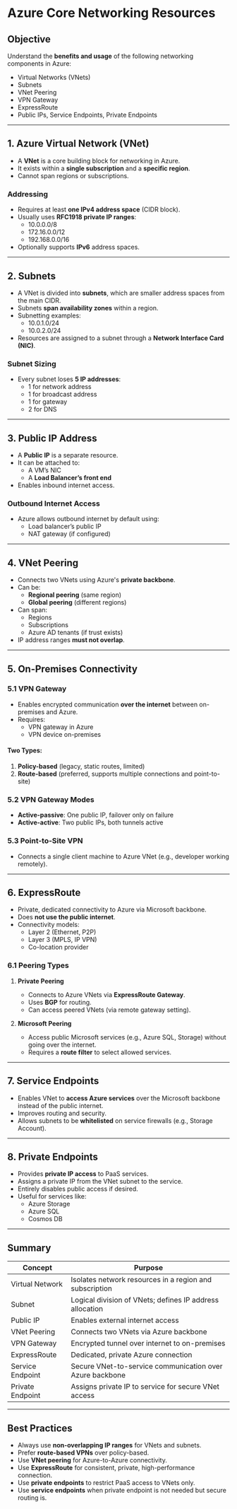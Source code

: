 # Azure Core Networking Resources 

## Objective
Understand the **benefits and usage** of the following networking components in Azure:

- Virtual Networks (VNets)
- Subnets
- VNet Peering
- VPN Gateway
- ExpressRoute
- Public IPs, Service Endpoints, Private Endpoints

---

## 1. Azure Virtual Network (VNet)

- A **VNet** is a core building block for networking in Azure.
- It exists within a **single subscription** and a **specific region**.
- Cannot span regions or subscriptions.

### Addressing
- Requires at least **one IPv4 address space** (CIDR block).
- Usually uses **RFC1918 private IP ranges**:
  - 10.0.0.0/8
  - 172.16.0.0/12
  - 192.168.0.0/16
- Optionally supports **IPv6** address spaces.

---

## 2. Subnets

- A VNet is divided into **subnets**, which are smaller address spaces from the main CIDR.
- Subnets **span availability zones** within a region.
- Subnetting examples:
  - 10.0.1.0/24
  - 10.0.2.0/24
- Resources are assigned to a subnet through a **Network Interface Card (NIC)**.

### Subnet Sizing
- Every subnet loses **5 IP addresses**:
  - 1 for network address
  - 1 for broadcast address
  - 1 for gateway
  - 2 for DNS

---

## 3. Public IP Address

- A **Public IP** is a separate resource.
- It can be attached to:
  - A VM’s NIC
  - A **Load Balancer’s front end**
- Enables inbound internet access.

### Outbound Internet Access
- Azure allows outbound internet by default using:
  - Load balancer’s public IP
  - NAT gateway (if configured)

---

## 4. VNet Peering

- Connects two VNets using Azure's **private backbone**.
- Can be:
  - **Regional peering** (same region)
  - **Global peering** (different regions)
- Can span:
  - Regions
  - Subscriptions
  - Azure AD tenants (if trust exists)
- IP address ranges **must not overlap**.

---

## 5. On-Premises Connectivity

### 5.1 VPN Gateway

- Enables encrypted communication **over the internet** between on-premises and Azure.
- Requires:
  - VPN gateway in Azure
  - VPN device on-premises

#### Two Types:
1. **Policy-based** (legacy, static routes, limited)
2. **Route-based** (preferred, supports multiple connections and point-to-site)

### 5.2 VPN Gateway Modes

- **Active-passive**: One public IP, failover only on failure
- **Active-active**: Two public IPs, both tunnels active

### 5.3 Point-to-Site VPN

- Connects a single client machine to Azure VNet (e.g., developer working remotely).

---

## 6. ExpressRoute

- Private, dedicated connectivity to Azure via Microsoft backbone.
- Does **not use the public internet**.
- Connectivity models:
  - Layer 2 (Ethernet, P2P)
  - Layer 3 (MPLS, IP VPN)
  - Co-location provider

### 6.1 Peering Types

1. **Private Peering**
   - Connects to Azure VNets via **ExpressRoute Gateway**.
   - Uses **BGP** for routing.
   - Can access peered VNets (via remote gateway setting).

2. **Microsoft Peering**
   - Access public Microsoft services (e.g., Azure SQL, Storage) without going over the internet.
   - Requires a **route filter** to select allowed services.

---

## 7. Service Endpoints

- Enables VNet to **access Azure services** over the Microsoft backbone instead of the public internet.
- Improves routing and security.
- Allows subnets to be **whitelisted** on service firewalls (e.g., Storage Account).

---

## 8. Private Endpoints

- Provides **private IP access** to PaaS services.
- Assigns a private IP from the VNet subnet to the service.
- Entirely disables public access if desired.
- Useful for services like:
  - Azure Storage
  - Azure SQL
  - Cosmos DB

---

## Summary

| Concept             | Purpose                                                   |
|---------------------|-----------------------------------------------------------|
| Virtual Network     | Isolates network resources in a region and subscription   |
| Subnet              | Logical division of VNets; defines IP address allocation  |
| Public IP           | Enables external internet access                          |
| VNet Peering        | Connects two VNets via Azure backbone                     |
| VPN Gateway         | Encrypted tunnel over internet to on-premises             |
| ExpressRoute        | Dedicated, private Azure connection                       |
| Service Endpoint    | Secure VNet-to-service communication over Azure backbone  |
| Private Endpoint    | Assigns private IP to service for secure VNet access      |

---

## Best Practices

- Always use **non-overlapping IP ranges** for VNets and subnets.
- Prefer **route-based VPNs** over policy-based.
- Use **VNet peering** for Azure-to-Azure connectivity.
- Use **ExpressRoute** for consistent, private, high-performance connection.
- Use **private endpoints** to restrict PaaS access to VNets only.
- Use **service endpoints** when private endpoint is not needed but secure routing is.

